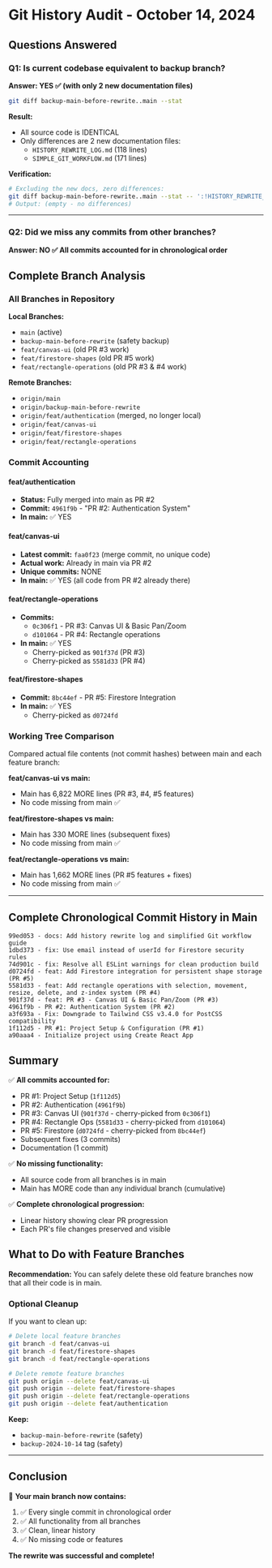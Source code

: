 # Git History Audit - October 14, 2024

## Questions Answered

### Q1: Is current codebase equivalent to backup branch?

**Answer: YES ✅ (with only 2 new documentation files)**

```bash
git diff backup-main-before-rewrite..main --stat
```

**Result:**
- All source code is IDENTICAL
- Only differences are 2 new documentation files:
  - `HISTORY_REWRITE_LOG.md` (118 lines)
  - `SIMPLE_GIT_WORKFLOW.md` (171 lines)

**Verification:**
```bash
# Excluding the new docs, zero differences:
git diff backup-main-before-rewrite..main --stat -- ':!HISTORY_REWRITE_LOG.md' ':!SIMPLE_GIT_WORKFLOW.md'
# Output: (empty - no differences)
```

---

### Q2: Did we miss any commits from other branches?

**Answer: NO ✅ All commits accounted for in chronological order**

## Complete Branch Analysis

### All Branches in Repository

**Local Branches:**
- `main` (active)
- `backup-main-before-rewrite` (safety backup)
- `feat/canvas-ui` (old PR #3 work)
- `feat/firestore-shapes` (old PR #5 work)
- `feat/rectangle-operations` (old PR #3 & #4 work)

**Remote Branches:**
- `origin/main`
- `origin/backup-main-before-rewrite`
- `origin/feat/authentication` (merged, no longer local)
- `origin/feat/canvas-ui`
- `origin/feat/firestore-shapes`
- `origin/feat/rectangle-operations`

### Commit Accounting

#### feat/authentication
- **Status:** Fully merged into main as PR #2
- **Commit:** `4961f9b` - "PR #2: Authentication System"
- **In main:** ✅ YES

#### feat/canvas-ui
- **Latest commit:** `faa0f23` (merge commit, no unique code)
- **Actual work:** Already in main via PR #2
- **Unique commits:** NONE
- **In main:** ✅ YES (all code from PR #2 already there)

#### feat/rectangle-operations
- **Commits:**
  - `0c306f1` - PR #3: Canvas UI & Basic Pan/Zoom
  - `d101064` - PR #4: Rectangle operations
- **In main:** ✅ YES
  - Cherry-picked as `901f37d` (PR #3)
  - Cherry-picked as `5581d33` (PR #4)

#### feat/firestore-shapes
- **Commit:** `8bc44ef` - PR #5: Firestore Integration
- **In main:** ✅ YES
  - Cherry-picked as `d0724fd`

### Working Tree Comparison

Compared actual file contents (not commit hashes) between main and each feature branch:

**feat/canvas-ui vs main:**
- Main has 6,822 MORE lines (PR #3, #4, #5 features)
- No code missing from main ✅

**feat/firestore-shapes vs main:**
- Main has 330 MORE lines (subsequent fixes)
- No code missing from main ✅

**feat/rectangle-operations vs main:**
- Main has 1,662 MORE lines (PR #5 features + fixes)
- No code missing from main ✅

---

## Complete Chronological Commit History in Main

```
99ed053 - docs: Add history rewrite log and simplified Git workflow guide
1dbd373 - fix: Use email instead of userId for Firestore security rules
74d901c - fix: Resolve all ESLint warnings for clean production build
d0724fd - feat: Add Firestore integration for persistent shape storage (PR #5)
5581d33 - feat: Add rectangle operations with selection, movement, resize, delete, and z-index system (PR #4)
901f37d - feat: PR #3 - Canvas UI & Basic Pan/Zoom (PR #3)
4961f9b - PR #2: Authentication System (PR #2)
a3f693a - Fix: Downgrade to Tailwind CSS v3.4.0 for PostCSS compatibility
1f112d5 - PR #1: Project Setup & Configuration (PR #1)
a90aaa4 - Initialize project using Create React App
```

## Summary

✅ **All commits accounted for:**
- PR #1: Project Setup (`1f112d5`)
- PR #2: Authentication (`4961f9b`)
- PR #3: Canvas UI (`901f37d` - cherry-picked from `0c306f1`)
- PR #4: Rectangle Ops (`5581d33` - cherry-picked from `d101064`)
- PR #5: Firestore (`d0724fd` - cherry-picked from `8bc44ef`)
- Subsequent fixes (3 commits)
- Documentation (1 commit)

✅ **No missing functionality:**
- All source code from all branches is in main
- Main has MORE code than any individual branch (cumulative)

✅ **Complete chronological progression:**
- Linear history showing clear PR progression
- Each PR's file changes preserved and visible

## What to Do with Feature Branches

**Recommendation:** You can safely delete these old feature branches now that all their code is in main.

### Optional Cleanup

If you want to clean up:

```bash
# Delete local feature branches
git branch -d feat/canvas-ui
git branch -d feat/firestore-shapes
git branch -d feat/rectangle-operations

# Delete remote feature branches
git push origin --delete feat/canvas-ui
git push origin --delete feat/firestore-shapes
git push origin --delete feat/rectangle-operations
git push origin --delete feat/authentication
```

**Keep:**
- `backup-main-before-rewrite` (safety)
- `backup-2024-10-14` tag (safety)

---

## Conclusion

🎯 **Your main branch now contains:**
1. ✅ Every single commit in chronological order
2. ✅ All functionality from all branches
3. ✅ Clean, linear history
4. ✅ No missing code or features

**The rewrite was successful and complete!**

